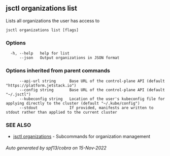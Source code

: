 ## jsctl organizations list

Lists all organizations the user has access to

```
jsctl organizations list [flags]
```

### Options

```
  -h, --help   help for list
      --json   Output organizations in JSON format
```

### Options inherited from parent commands

```
      --api-url string      Base URL of the control-plane API (default "https://platform.jetstack.io")
      --config string       Base URL of the control-plane API (default "~/.jsctl")
      --kubeconfig string   Location of the user's kubeconfig file for applying directly to the cluster (default "~/.kube/config")
      --stdout              If provided, manifests are written to stdout rather than applied to the current cluster
```

### SEE ALSO

* [jsctl organizations](jsctl_organizations.md)	 - Subcommands for organization management

###### Auto generated by spf13/cobra on 15-Nov-2022
